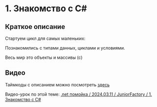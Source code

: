 ﻿# 1. Знакомство с C#

## Краткое описание

Стартуем цикл для самых маленьких: 

Познакомились с типами данных, циклами и условиями.

Весь мир это объекты и массивы (с)

## Видео

Таймкоды с описанием можно посмотреть [здесь](video.md)

Видео-урок по этой теме: [.net помойка / 2024.03.11 / JuniorFactory / 1. Знакомство с C#](https://www.youtube.com/watch?v=F3ScyGmNt5Y)
